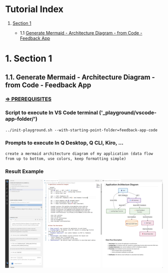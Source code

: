 # Tutorial Index

1. [Section 1](#1-section-1)

    - 1.1 [Generate Mermaid - Architecture Diagram - from Code - Feedback App](#11-generate-mermaid---architecture-diagram---from-code---feedback-app)

# 1. Section 1

## 1.1. Generate Mermaid - Architecture Diagram - from Code - Feedback App

### [=> PREREQUISITES](../README.md#prerequisites)

### Script to execute In VS Code terminal ('_playground/vscode-app-folder/')
```
../init-playground.sh --with-starting-point-folder=feedback-app-code
```

### Prompts to execute In Q Desktop, Q CLI, Kiro, ...
```
create a mermaid architecture diagram of my application (data flow from up to bottom, use colors, keep formatting simple)
```

### Result Example
![mermaid architecture diagram from code](./screenshots/mermaid-architecture-diagram-from-code.png)

